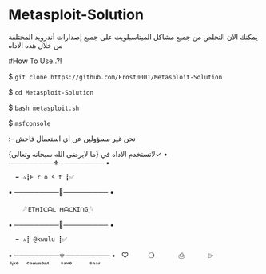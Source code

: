 # Metasploit-Solution
يمكنك الآن التخلص من جميع مشاكل الميتاسبلويت على جميع إصدارات أندرويد المختلفة من خلال هذه الاداه 

#How To Use..?! 

$ ``git clone https://github.com/Frost0001/Metasploit-Solution``

$ ``cd Metasploit-Solution``

$ ``bash metasploit.sh``

$ ``msfconsole``

:- نحن غير مسؤولين عن اي استعمال فاحش

لاتستخدم الاداه في {ما لايرضى الله سبحانه وتعالى}✓
• ─────────⚜️───────── •

      ➡️ ✰┋F r o s t ┋✅
      
• ─────────🔱───────── •

        𓆪˹ETᕼIᑕᗩᒪ ᕼᗩᑕKIᑎG˼𓆩
        
• ─────────💎───────── •

      ➡️ ✰┋ @kwulu ┋✅
      
• ─────────⚜️───────── •
  ♡   ‌ ‌      ❍ㅤ         ⎙ㅤ    ‌     ⌲ 
 ˡᶦᵏᵉ ‌   ᶜᵒᵐᵐᵉⁿᵗ       ˢᵃᵛᵉ         ˢʰᵃʳ
